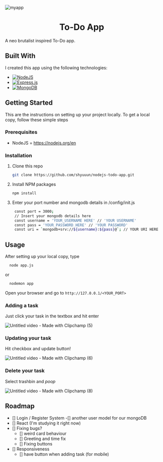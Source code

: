 


![myapp](https://github.com/shyuuun/nodejs-todo-app/assets/69673796/15810356-ee4e-4f98-98c6-9a5eda08bd81)


<h1 align="center">To-Do App </h1>

A neo brutalist inspired To-Do app. 

## Built With
I created this app using the following technologies:

* [![NodeJS]][NodeJS-url]
* [![Express.js]][Express.js-url]
* [![MongoDB]][MongoDB-url]

## Getting Started
This are the instructions on setting up your project locally. To get a local copy, follow these simple steps

### Prerequisites
 * NodeJS = https://nodejs.org/en

### Installation

1. Clone this repo
   ```sh
   git clone https://github.com/shyuuun/nodejs-todo-app.git
   ```
2. Install NPM packages
   ```sh
   npm install
   ```
3. Enter your port number and mongodb details in /config/init.js
   ```sh
    const port = 3000;
    // Insert your mongodb details here
    const username = 'YOUR_USERNAME HERE' // 'YOUR USERNAME'
    const pass = 'YOUR_PASSWORD_HERE' // 'YOUR PASSWORD'
    const uri = `mongodb+srv://${username}:${pass}@`; // YOUR URI HERE
   ```


## Usage

After setting up your local copy, type 

```sh
  node app.js
```
or
```sh
  nodemon app
```

Open your browser and go to ``` http://127.0.0.1/<YOUR_PORT> ```

### Adding a task
Just click your task in the textbox and hit enter

![Untitled video - Made with Clipchamp (5)](https://github.com/shyuuun/nodejs-todo-app/assets/69673796/4e522db4-decd-4e14-b540-1f7ef0e7d193)

### Updating your task
Hit checkbox and update button!

![Untitled video - Made with Clipchamp (6)](https://github.com/shyuuun/nodejs-todo-app/assets/69673796/de2da181-52cf-4886-957c-139dc8c7cbb3)

### Delete your task
Select trashbin and *poop*

![Untitled video - Made with Clipchamp (8)](https://github.com/shyuuun/nodejs-todo-app/assets/69673796/2016b132-af48-43da-ae36-578970aa8a0e)



## Roadmap

- [] Login / Register System
    -[] another user model for our mongoDB
- [] React (I'm studying it right now)
- [] Fixing bugs?
  - [] weird card behaviour
  - [] Greeting and time fix
  - [] Fixing buttons
- [] Responsiveness
     - [] have button when adding task (for mobile)












[NodeJS]: https://img.shields.io/badge/node.js-6DA55F?style=for-the-badge&logo=node.js&logoColor=white
[NodeJS-url]: https://nodejs.org/en
[Express.js]: https://img.shields.io/badge/express.js-%23404d59.svg?style=for-the-badge&logo=express&logoColor=%2361DAFB
[Express.js-url]: https://expressjs.com/
[MongoDB]: https://img.shields.io/badge/MongoDB-%234ea94b.svg?style=for-the-badge&logo=mongodb&logoColor=white
[MongoDB-url]: https://www.mongodb.com/



